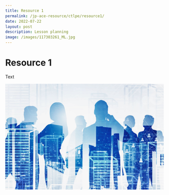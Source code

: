 ```yaml
---
title: Resource 1
permalink: /jp-ace-resource/ctlpe/resource1/
date: 2022-07-22
layout: post
description: Lesson planning
image: /images/117303261_ML.jpg
---
```

# Resource 1

Text

![](/images/129406156_ML.jpg)